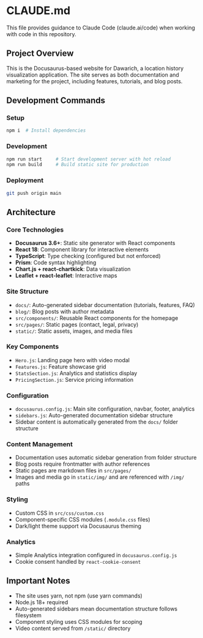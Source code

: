 # CLAUDE.md

This file provides guidance to Claude Code (claude.ai/code) when working with code in this repository.

## Project Overview

This is the Docusaurus-based website for Dawarich, a location history visualization application. The site serves as both documentation and marketing for the project, including features, tutorials, and blog posts.

## Development Commands

### Setup
```bash
npm i  # Install dependencies
```

### Development
```bash
npm run start     # Start development server with hot reload
npm run build     # Build static site for production
```

### Deployment
```bash
git push origin main
```

## Architecture

### Core Technologies
- **Docusaurus 3.6+**: Static site generator with React components
- **React 18**: Component library for interactive elements
- **TypeScript**: Type checking (configured but not enforced)
- **Prism**: Code syntax highlighting
- **Chart.js + react-chartkick**: Data visualization
- **Leaflet + react-leaflet**: Interactive maps

### Site Structure
- `docs/`: Auto-generated sidebar documentation (tutorials, features, FAQ)
- `blog/`: Blog posts with author metadata
- `src/components/`: Reusable React components for the homepage
- `src/pages/`: Static pages (contact, legal, privacy)
- `static/`: Static assets, images, and media files

### Key Components
- `Hero.js`: Landing page hero with video modal
- `Features.js`: Feature showcase grid
- `StatsSection.js`: Analytics and statistics display
- `PricingSection.js`: Service pricing information

### Configuration
- `docusaurus.config.js`: Main site configuration, navbar, footer, analytics
- `sidebars.js`: Auto-generated documentation sidebar structure
- Sidebar content is automatically generated from the `docs/` folder structure

### Content Management
- Documentation uses automatic sidebar generation from folder structure
- Blog posts require frontmatter with author references
- Static pages are markdown files in `src/pages/`
- Images and media go in `static/img/` and are referenced with `/img/` paths

### Styling
- Custom CSS in `src/css/custom.css`
- Component-specific CSS modules (`.module.css` files)
- Dark/light theme support via Docusaurus theming

### Analytics
- Simple Analytics integration configured in `docusaurus.config.js`
- Cookie consent handled by `react-cookie-consent`

## Important Notes
- The site uses yarn, not npm (use yarn commands)
- Node.js 18+ required
- Auto-generated sidebars mean documentation structure follows filesystem
- Component styling uses CSS modules for scoping
- Video content served from `/static/` directory
